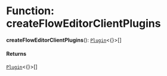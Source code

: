 # Function: createFlowEditorClientPlugins

**createFlowEditorClientPlugins**(): [`Plugin`](/en/auto-docs/editor/variables/Plugin-1.md)<{}>\[]

#### Returns

[`Plugin`](/en/auto-docs/editor/variables/Plugin-1.md)<{}>\[]
